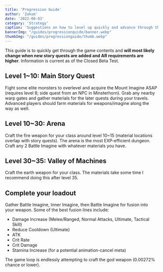 ```yaml
---
title: 'Progression Guide'
author: 'Zakum'
date: '2022-08-03'
category: 'Strategy'
caption: 'Suggestions on how to level up quickly and advance through the game.'
bannerImg: "/guides/progressionguide/banner.webp"
thumbImg: "/guides/progressionguide/thumb.webp"
---
```


This guide is to quickly get through the game contents and **will most likely change when new story quests are added and AR requirements are higher**. Information is current as of the Closed Beta Test.

## Level 1~10: Main Story Quest
Fight some elite monsters to overlevel and acquire the Mount Imagine ASAP (requires level 8; side quest from an NPC in Minsterhorn).
Grab any nearby warp gates and gather materials for the later quests during your travels.
Advanced players should farm materials for weapons/imagine along the way as well.

## Level 10~30: Arena
Craft the fire weapon for your class around level 10~15 (material locations overlap with story quests).
The arena is the most EXP-efficient dungeon.
Craft any 2 Battle Imagine with whatever materials you have.

## Level 30~35: Valley of Machines
Craft the earth weapon for your class. The materials take some time I recommend doing this after level 35.

## Complete your loadout
Gather Battle Imagine, Inner Imagine, then Battle Imagine for fusion into your weapon.
Some of the best fusion lines include:
- Damage Increase (Melee/Ranged, Normal Attacks, Ultimate, Tactical Skill)
- Reduce Cooldown (Ultimate)
- ATK
- Crit Rate
- Crit Damage
- Stamina Increase (for a potential animation-cancel meta)

The game loop is endlessly attempting to craft the god weapon (0.00272% chance or lower).
